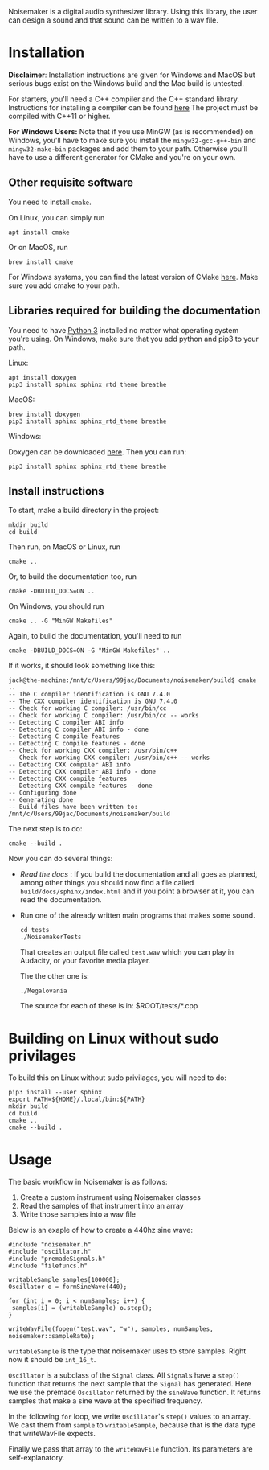 Noisemaker is a digital audio synthesizer library. Using this library, the user can design a sound and that sound can be written to a wav file.

# Installation

**Disclaimer**: Installation instructions are given for Windows and MacOS but serious bugs exist on the Windows build and the Mac build is untested.

For starters, you'll need a C++ compiler and the C++ standard library.
Instructions for installing a compiler can be found [here](https://www.cs.odu.edu/~zeil/cs250PreTest/latest/Public/installingACompiler)
The project must be compiled with C++11 or higher.

**For Windows Users:** Note that if you use MinGW (as is recommended) on Windows, you'll have to make sure you install the `mingw32-gcc-g++-bin` and `mingw32-make-bin` packages and add them to your path. Otherwise you'll have to use a different generator for CMake and you're on your own.

## Other requisite software

You need to install `cmake`.

On Linux, you can simply run

```
apt install cmake
```
Or on MacOS, run
```
brew install cmake
```
For Windows systems, you can find the latest version of CMake [here](https://cmake.org/download/). Make sure you add cmake to your path.


## Libraries required for building the documentation 

You need to have [Python 3](https://www.python.org/downloads/) installed no matter what operating system you're using. On Windows, make sure that you add python and pip3 to your path.

Linux:
```
apt install doxygen
pip3 install sphinx sphinx_rtd_theme breathe
```
MacOS:
```
brew install doxygen
pip3 install sphinx sphinx_rtd_theme breathe
```
Windows:

Doxygen can be downloaded [here](http://www.doxygen.nl/download.html).
Then you can run:
```
pip3 install sphinx sphinx_rtd_theme breathe
```

## Install instructions

To start, make a build directory in the project:

```
mkdir build
cd build
```
Then run, on MacOS or Linux, run
```
cmake ..
```
Or, to build the documentation too, run

```
cmake -DBUILD_DOCS=ON ..
```
On Windows, you should run
```
cmake .. -G "MinGW Makefiles"
```
Again, to build the documentation, you'll need to run

```
cmake -DBUILD_DOCS=ON -G "MinGW Makefiles" ..
```

If it works, it should look something like this:

```
jack@the-machine:/mnt/c/Users/99jac/Documents/noisemaker/build$ cmake ..
-- The C compiler identification is GNU 7.4.0
-- The CXX compiler identification is GNU 7.4.0
-- Check for working C compiler: /usr/bin/cc
-- Check for working C compiler: /usr/bin/cc -- works
-- Detecting C compiler ABI info
-- Detecting C compiler ABI info - done
-- Detecting C compile features
-- Detecting C compile features - done
-- Check for working CXX compiler: /usr/bin/c++
-- Check for working CXX compiler: /usr/bin/c++ -- works
-- Detecting CXX compiler ABI info
-- Detecting CXX compiler ABI info - done
-- Detecting CXX compile features
-- Detecting CXX compile features - done
-- Configuring done
-- Generating done
-- Build files have been written to: /mnt/c/Users/99jac/Documents/noisemaker/build
```

The next step is to do:

```
cmake --build .
```

Now you can do several things:

* *Read the docs* : If you build the documentation and all goes as planned, among other things you 
  should now find a file called `build/docs/sphinx/index.html` and if you point a browser
  at it, you can read the documentation.
* Run one of the already written main programs that makes some sound.
  ```
  cd tests
  ./NoisemakerTests
  ```

  That creates an output file called `test.wav` which you can play
  in Audacity, or your favorite media player.

  The the other one is:

  ```
  ./Megalovania
  ```

  The source for each of these is in: $ROOT/tests/*.cpp
  
# Building on Linux without sudo privilages

To build this on Linux without sudo privilages, you will need to do:

```
pip3 install --user sphinx
export PATH=${HOME}/.local/bin:${PATH}
mkdir build
cd build
cmake ..
cmake --build .
```


# Usage

The basic workflow in Noisemaker is as follows:
1. Create a custom instrument using Noisemaker classes
2. Read the samples of that instrument into an array
3. Write those samples into a wav file

Below is an exaple of how to create a 440hz sine wave:

    #include "noisemaker.h"
    #include "oscillator.h"
    #include "premadeSignals.h"
    #include "filefuncs.h"
    
    writableSample samples[100000];
    Oscillator o = formSineWave(440);
    
    for (int i = 0; i < numSamples; i++) {
     samples[i] = (writableSample) o.step();
    }
    
    writeWavFile(fopen("test.wav", "w"), samples, numSamples, noisemaker::sampleRate);

`writableSample` is the type that noisemaker uses to store samples. Right now it should be `int_16_t`.

`Oscillator` is a subclass of the `Signal` class. All `Signal`s have a `step()` function that returns the next sample that the 
`Signal` has generated. Here we use the premade `Oscillator` returned by the `sineWave` function.
It returns samples that make a sine wave at the specified frequency.

In the following `for` loop, we write `Oscillator`'s `step()` values to an array. We cast them from `sample` to `writableSample`, because that is the data type that writeWavFile expects.

Finally we pass that array to the `writeWavFile` function. Its parameters are self-explanatory.

